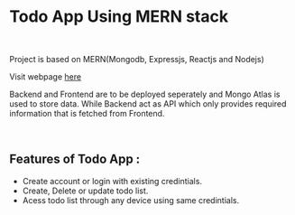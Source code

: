 <h1>Todo App Using MERN stack</h1>
<br>
<p>Project is based on <bold>MERN</bold>(Mongodb, Expressjs, Reactjs and Nodejs)</p>
<p>Visit webpage <a href="https://srtaskmanager.netlify.app/">here</a></p>
<p>Backend and Frontend are to be deployed seperately and Mongo Atlas is used to store data. While Backend act as API which only provides required information that is fetched from Frontend.</p>
<br>
<h2>Features of Todo App :</h2>
<ul>
  <li>Create account or login with existing credintials.</li>
  <li>Create, Delete or update todo list.</li>
  <li>Acess todo list through any device using same credintials.</li>
</ul>
